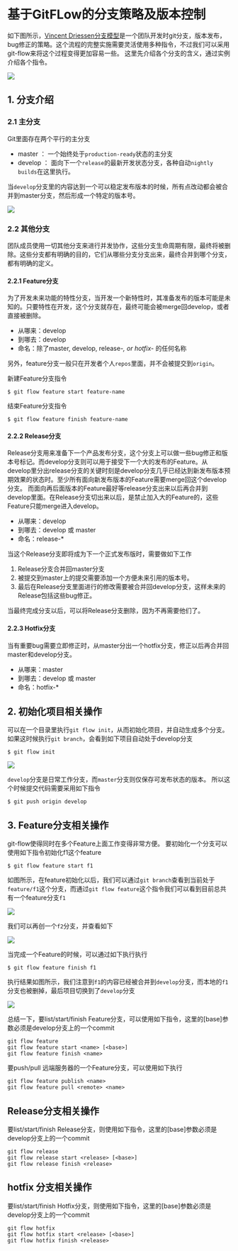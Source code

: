 # 基于GitFLow的分支策略及版本控制

如下图所示，[Vincent Driessen分支模型](http://nvie.com/posts/a-successful-git-branching-model/)是一个团队开发时git分支，版本发布，bug修正的策略。这个流程的完整实施需要灵活使用多种指令，不过我们可以采用git-flow来将这个过程变得更加容易一些。 这里先介绍各个分支的含义，通过实例介绍各个指令。

![](http://nvie.com/img/git-model@2x.png)

## 1. 分支介绍

### 2.1 主分支

Git里面存在两个平行的主分支

- master ： 一个始终处于`production-ready`状态的主分支
- develop ： 面向下一个`release`的最新开发状态分支，各种自动`nightly builds`在这里执行。

当`develop`分支里的内容达到一个可以稳定发布版本的时候，所有点改动都会被合并到master分支，然后形成一个特定的版本号。

![](http://nvie.com/img/main-branches@2x.png)


### 2.2 其他分支

团队成员使用一切其他分支来进行并发协作，这些分支生命周期有限，最终将被删除。这些分支都有明确的目的，它们从哪些分支分支出来，最终合并到哪个分支，都有明确的定义。

#### 2.2.1 Feature分支

为了开发未来功能的特性分支，当开发一个新特性时，其准备发布的版本可能是未知的。只要特性在开发，这个分支就存在，最终可能会被merge回develop，或者直接被删除。

- 从哪来：develop
- 到哪去：develop
- 命名：除了master, develop, release-*, or hotfix-* 的任何名称

另外，feature分支一般只在开发者个人`repos`里面，并不会被提交到`origin`。


 新建Feature分支指令

	$ git flow feature start feature-name

 结束Feature分支指令

	$ git flow feature finish feature-name

#### 2.2.2 Release分支

Release分支用来准备下一个产品发布分支，这个分支上可以做一些bug修正和版本号标记。而develop分支则可以用于接受下一个大的发布的Feature。从develop里分出release分支的关键时刻是develop分支几乎已经达到新发布版本预期效果的状态时。至少所有面向新发布版本的Feature需要merge回这个develop分支。 而面向再后面版本的Feature最好等release分支出来以后再合并到develop里面。在Release分支切出来以后，是禁止加入大的Feature的，这些Feature只能merge进入develop。

- 从哪来：develop
- 到哪去：develop 或 master
- 命名：release-*

当这个Release分支即将成为下一个正式发布版时，需要做如下工作

1. Release分支合并回master分支
2. 被提交到master上的提交需要添加一个方便未来引用的版本号。
3. 最后在Release分支里面进行的修改需要被合并回develop分支，这样未来的Release包括这些bug修正。


当最终完成分支以后，可以将Release分支删除，因为不再需要他们了。


#### 2.2.3 Hotfix分支


当有重要bug需要立即修正时，从master分出一个hotfix分支，修正以后再合并回master和develop分支。

- 从哪来：master
- 到哪去：develop 或 master
- 命名：hotfix-*


## 2. 初始化项目相关操作

可以在一个目录里执行`git flow init`，从而初始化项目，并自动生成多个分支。如果这时候执行`git branch`，会看到如下项目自动处于develop分支

	$ git flow init


![](images/git-flow-init.png)


`develop`分支是日常工作分支，而`master`分支则仅保存可发布状态的版本。 所以这个时候提交代码需要采用如下指令

	$ git push origin develop


## 3. Feature分支相关操作

git-flow使得同时在多个Feature上面工作变得非常方便。 要初始化一个分支可以使用如下指令初始化f1这个feature

	$ git flow feature start f1

如图所示，在feature初始化以后，我们可以通过`git branch`查看到当前处于`feature/f1`这个分支，而通过`git flow feature`这个指令我们可以看到目前总共有一个feature分支`f1`

![](images/git-flow-feature-start-f1.png)

我们可以再创一个`f2`分支，并查看如下

![](images/git-flow-feature-start-f2.png)

当完成一个Feature的时候，可以通过如下执行执行

	$ git flow feature finish f1

执行结果如图所示，我们注意到`f1`的内容已经被合并到`develop`分支，而本地的`f1`分支也被删掉，最后项目切换到了`develop`分支

![](images/git-flow-feature-finishi-f1.png)





总结一下，要list/start/finish Feature分支，可以使用如下指令，这里的[base]参数必须是develop分支上的一个commit

	git flow feature
	git flow feature start <name> [<base>]
	git flow feature finish <name>


要push/pull 远端服务器的一个Feature分支，可以使用如下执行

	git flow feature publish <name>
	git flow feature pull <remote> <name>



##  Release分支相关操作


要list/start/finish Release分支，则使用如下指令，这里的[base]参数必须是develop分支上的一个commit

	git flow release
	git flow release start <release> [<base>]
	git flow release finish <release>



##  hotfix 分支相关操作


要list/start/finish Hotfix分支，则使用如下指令，这里的[base]参数必须是develop分支上的一个commit

	git flow hotfix
	git flow hotfix start <release> [<base>]
	git flow hotfix finish <release>


